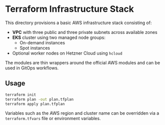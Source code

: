 # Terraform Infrastructure Stack

This directory provisions a basic AWS infrastructure stack consisting of:

- **VPC** with three public and three private subnets across available zones
- **EKS** cluster using two managed node groups:
  - On-demand instances
  - Spot instances
- Optional worker nodes on Hetzner Cloud using `hcloud`

The modules are thin wrappers around the official AWS modules and can be used in
GitOps workflows.

## Usage

```bash
terraform init
terraform plan -out plan.tfplan
terraform apply plan.tfplan
```

Variables such as the AWS region and cluster name can be overridden via a
`terraform.tfvars` file or environment variables.
